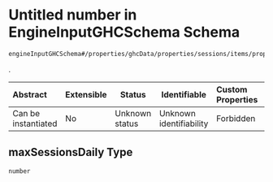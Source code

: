 # Untitled number in EngineInputGHCSchema Schema

```txt
engineInputGHCSchema#/properties/ghcData/properties/sessions/items/properties/distribution/oneOf/0/properties/stablePeriods/oneOf/1/properties/weeklyVariable/properties/maxSessionsDaily
```

.


| Abstract            | Extensible | Status         | Identifiable            | Custom Properties | Additional Properties | Access Restrictions | Defined In                                                         |
| :------------------ | ---------- | -------------- | ----------------------- | :---------------- | --------------------- | ------------------- | ------------------------------------------------------------------ |
| Can be instantiated | No         | Unknown status | Unknown identifiability | Forbidden         | Allowed               | none                | [ghc.schema.json\*](../out/ghc.schema.json "open original schema") |

## maxSessionsDaily Type

`number`
